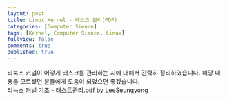 ```yaml
---
layout: post
title: Linux Kernel - 태스크 관리(PDF).
categories: [Computer Sience]
tags: [Kernel, Computer Sience, Linux]
fullview: false
comments: true
published: true
---
```


리눅스 커널이 어떻게 태스크를 관리하는 지에 대해서 간략히 정리하였습니다. 해당 내용을 모르셨던 분들에게 도움이 되었으면 좋겠습니다.<br/>
[리눅스 커널 기초 - 태스트관리.pdf by LeeSeungyong](http://www.slideshare.net/SSRINCLee/ss-70245438)
